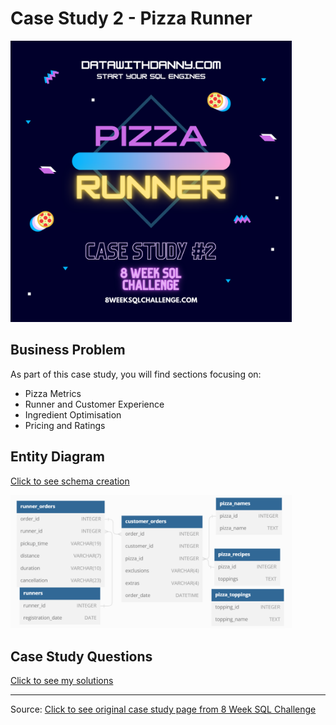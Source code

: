 # Case Study 2 - Pizza Runner

<img src="images/c2.png" width="450" />

## Business Problem
As part of this case study, you will find sections focusing on:

- Pizza Metrics
- Runner and Customer Experience
- Ingredient Optimisation
- Pricing and Ratings

## Entity Diagram
[Click to see schema creation](SchemaCreation.md)

<img src="images/diagram_1.png" width="450" />

## Case Study Questions
[Click to see my solutions](Questions_and_Solutions.md)

<hr>

Source: [Click to see original case study page from 8 Week SQL Challenge](https://8weeksqlchallenge.com/case-study-2)
